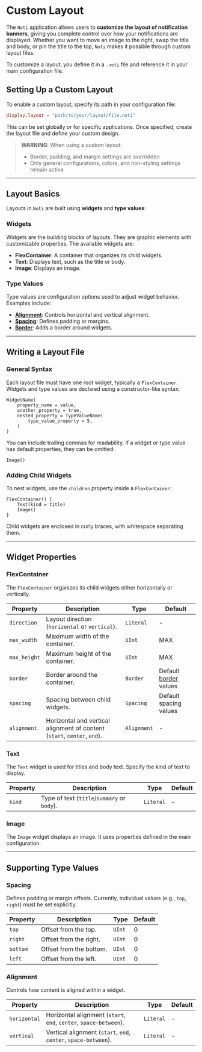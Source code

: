 # Custom Layout

The `Noti` application allows users to **customize the layout of notification banners**, giving you complete control over how your notifications are displayed. Whether you want to move an image to the right, swap the title and body, or pin the title to the top, `Noti` makes it possible through custom layout files.

To customize a layout, you define it in a `.noti` file and reference it in your main configuration file.

## Setting Up a Custom Layout

To enable a custom layout, specify its path in your configuration file:

```toml
display.layout = "path/to/your/layout/file.noti"
```

This can be set globally or for specific applications. Once specified, create the layout file and define your custom design.

> **WARNING**:
> When using a custom layout:
>
> - Border, padding, and margin settings are overridden
> - Only general configurations, colors, and non-styling settings remain active

---

## Layout Basics

Layouts in `Noti` are built using **widgets** and **type values**:

### Widgets

Widgets are the building blocks of layouts. They are graphic elements with customizable properties. The available widgets are:

- **FlexContainer**: A container that organizes its child widgets.
- **Text**: Displays text, such as the title or body.
- **Image**: Displays an image.

### Type Values

Type values are configuration options used to adjust widget behavior. Examples include:

- **[Alignment](#alignment)**: Controls horizontal and vertical alignment.
- **[Spacing](#spacing)**: Defines padding or margins.
- **[Border](./ConfigProperties#Border)**: Adds a border around widgets.

---

## Writing a Layout File

### General Syntax

Each layout file must have one root widget, typically a `FlexContainer`. Widgets and type values are declared using a constructor-like syntax:

```noti
WidgetName(
    property_name = value,
    another_property = true,
    nested_property = TypeValueName(
        type_value_property = 5,
    )
)
```

You can include trailing commas for readability. If a widget or type value has default properties, they can be omitted:

```noti
Image()
```

### Adding Child Widgets

To nest widgets, use the `children` property inside a `FlexContainer`:

```noti
FlexContainer() {
    Text(kind = title)
    Image()
}
```

Child widgets are enclosed in curly braces, with whitespace separating them.

---

## Widget Properties

### FlexContainer

The `FlexContainer` organizes its child widgets either horizontally or vertically.

| Property     | Description                                                              | Type        | Default                                               |
| ------------ | ------------------------------------------------------------------------ | ----------- | ----------------------------------------------------- |
| `direction`  | Layout direction (`horizontal` or `vertical`).                           | `Literal`   | -                                                     |
| `max_width`  | Maximum width of the container.                                          | `UInt`      | MAX                                                   |
| `max_height` | Maximum height of the container.                                         | `UInt`      | MAX                                                   |
| `border`     | Border around the container.                                             | `Border`    | Default [border](./ConfigProperties.md#border) values |
| `spacing`    | Spacing between child widgets.                                           | `Spacing`   | Default spacing values                                |
| `alignment`  | Horizontal and vertical alignment of content (`start`, `center`, `end`). | `Alignment` | -                                                     |

### Text

The `Text` widget is used for titles and body text. Specify the kind of text to display.

| Property | Description                                 | Type      | Default |
| -------- | ------------------------------------------- | --------- | ------- |
| `kind`   | Type of text (`title`/`summary` or `body`). | `Literal` | -       |

### Image

The `Image` widget displays an image. It uses properties defined in the main configuration.

---

## Supporting Type Values

### Spacing

Defines padding or margin offsets. Currently, individual values (e.g., `top`, `right`) must be set explicitly.

| Property | Description             | Type   | Default |
| -------- | ----------------------- | ------ | ------- |
| `top`    | Offset from the top.    | `UInt` | 0       |
| `right`  | Offset from the right.  | `UInt` | 0       |
| `bottom` | Offset from the bottom. | `UInt` | 0       |
| `left`   | Offset from the left.   | `UInt` | 0       |

### Alignment

Controls how content is aligned within a widget.

| Property     | Description                                                       | Type      | Default |
| ------------ | ----------------------------------------------------------------- | --------- | ------- |
| `horizontal` | Horizontal alignment (`start`, `end`, `center`, `space-between`). | `Literal` | -       |
| `vertical`   | Vertical alignment (`start`, `end`, `center`, `space-between`).   | `Literal` | -       |
